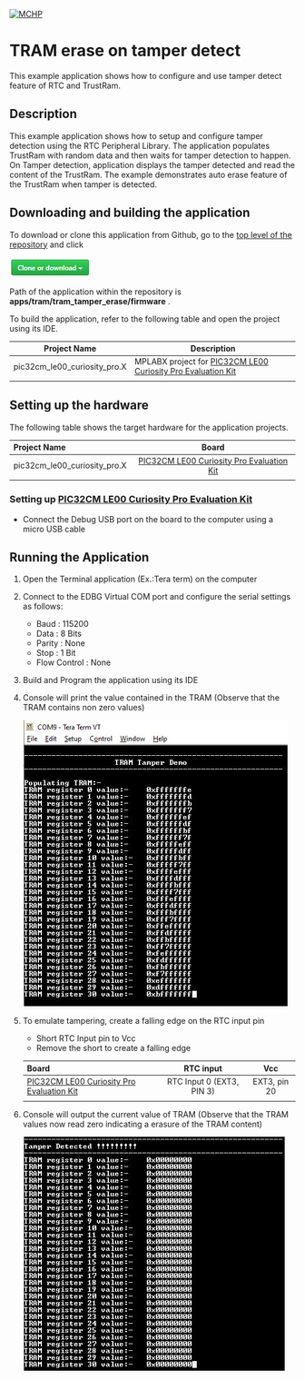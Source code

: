 [![MCHP](https://www.microchip.com/ResourcePackages/Microchip/assets/dist/images/logo.png)](https://www.microchip.com)

# TRAM erase on tamper detect

This example application shows how to configure and use tamper detect feature of RTC and TrustRam.

## Description

This example application shows how to setup and configure tamper detection using the RTC Peripheral Library. The application populates TrustRam with random data and then waits for tamper detection to happen. On Tamper detection, application displays the tamper detected and read the content of the TrustRam. The example demonstrates auto erase feature of the TrustRam when tamper is detected.

## Downloading and building the application

To download or clone this application from Github, go to the [top level of the repository](https://github.com/Microchip-MPLAB-Harmony/csp_apps_pic32cm_le00_ls00) and click

![clone](../../../docs/images/clone.png)

Path of the application within the repository is **apps/tram/tram_tamper_erase/firmware** .

To build the application, refer to the following table and open the project using its IDE.

| Project Name      | Description                                    |
| ----------------- | ---------------------------------------------- |
| pic32cm_le00_curiosity_pro.X | MPLABX project for [PIC32CM LE00 Curiosity Pro Evaluation Kit]() |
|||

## Setting up the hardware

The following table shows the target hardware for the application projects.

| Project Name| Board|
|:---------|:---------:|
| pic32cm_le00_curiosity_pro.X | [PIC32CM LE00 Curiosity Pro Evaluation Kit]()
|||

### Setting up [PIC32CM LE00 Curiosity Pro Evaluation Kit]()

- Connect the Debug USB port on the board to the computer using a micro USB cable

## Running the Application

1. Open the Terminal application (Ex.:Tera term) on the computer
2. Connect to the EDBG Virtual COM port and configure the serial settings as follows:
    - Baud : 115200
    - Data : 8 Bits
    - Parity : None
    - Stop : 1 Bit
    - Flow Control : None
3. Build and Program the application using its IDE
4. Console will print the value contained in the TRAM (Observe that the TRAM contains non zero values)

    ![output_1](images/output_tram_tamper_erase_1.png)

5. To emulate tampering, create a falling edge on the RTC input pin
    - Short RTC Input pin to Vcc
    - Remove the short to create a falling edge

    | Board| RTC input| Vcc|
    |:---------|:---------:|:---------:|
    | [PIC32CM LE00 Curiosity Pro Evaluation Kit]() | RTC Input 0 (EXT3, PIN 3) | EXT3, pin 20|
    ||||

6. Console will output the current value of TRAM (Observe that the TRAM values now read zero indicating a erasure of the TRAM content)

    ![output_2](images/output_tram_tamper_erase_2.png)